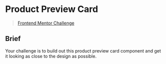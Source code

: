 # Product Preview Card

> [Frontend Mentor Challenge](https://www.frontendmentor.io/challenges/product-preview-card-component-GO7UmttRfa/hub/product-preview-card-component-y13KWeEzUV)

## Brief

Your challenge is to build out this product preview card component and get it looking as close to the design as possible.